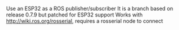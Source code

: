 Use an ESP32 as a ROS publisher/subscriber
It is a branch based on release 0.7.9 but patched for ESP32 support
Works with http://wiki.ros.org/rosserial, requires a rosserial node to connect
